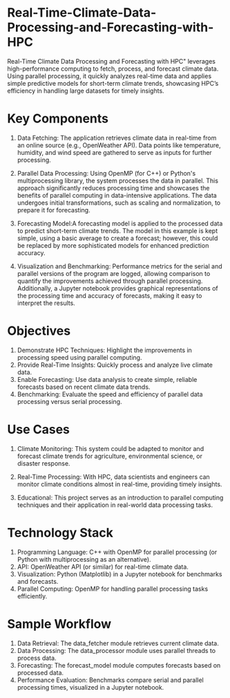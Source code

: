 # Real-Time-Climate-Data-Processing-and-Forecasting-with-HPC
Real-Time Climate Data Processing and Forecasting with HPC" leverages high-performance computing to fetch, process, and forecast climate data. Using parallel processing, it quickly analyzes real-time data and applies simple predictive models for short-term climate trends, showcasing HPC’s efficiency in handling large datasets for timely insights.

# Key Components

1) Data Fetching: The application retrieves climate data in real-time from an online source (e.g., OpenWeather API). Data points like temperature, humidity, and wind speed are gathered to serve as inputs for further processing.

2) Parallel Data Processing: Using OpenMP (for C++) or Python's multiprocessing library, the system processes the data in parallel. This approach significantly reduces processing time and showcases the benefits of parallel computing in data-intensive applications. The data undergoes initial transformations, such as scaling and normalization, to prepare it for forecasting.

3) Forecasting Model:A forecasting model is applied to the processed data to predict short-term climate trends. The model in this example is kept simple, using a basic average to create a forecast; however, this could be replaced by more sophisticated models for enhanced prediction accuracy.

4) Visualization and Benchmarking: Performance metrics for the serial and parallel versions of the program are logged, allowing comparison to quantify the improvements achieved through parallel processing. Additionally, a Jupyter notebook provides graphical representations of the processing time and accuracy of forecasts, making it easy to interpret the results.

# Objectives

1) Demonstrate HPC Techniques: Highlight the improvements in processing speed using parallel computing.
2) Provide Real-Time Insights: Quickly process and analyze live climate data.
3) Enable Forecasting: Use data analysis to create simple, reliable forecasts based on recent climate data trends.
4) Benchmarking: Evaluate the speed and efficiency of parallel data processing versus serial processing.

# Use Cases

 1) Climate Monitoring: This system could be adapted to monitor and forecast climate trends for agriculture, environmental science, or disaster response.

 2) Real-Time Processing: With HPC, data scientists and engineers can monitor climate conditions almost in real-time, providing timely insights.

 3) Educational: This project serves as an introduction to parallel computing techniques and their application in real-world data processing tasks.


# Technology Stack

 1) Programming Language: C++ with OpenMP for parallel processing (or Python with multiprocessing as an alternative).
 2) API: OpenWeather API (or similar) for real-time climate data.
 3) Visualization: Python (Matplotlib) in a Jupyter notebook for benchmarks and forecasts.
 4) Parallel Computing: OpenMP for handling parallel processing tasks efficiently.


# Sample Workflow

1) Data Retrieval: The data_fetcher module retrieves current climate data.
2) Data Processing: The data_processor module uses parallel threads to process data.
3) Forecasting: The forecast_model module computes forecasts based on processed data.
4) Performance Evaluation: Benchmarks compare serial and parallel processing times, visualized in a Jupyter notebook.
